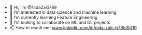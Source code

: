 - 👋 Hi, I’m @NidaZaki789
- 👀 I’m interested in data science and machine learning
- 🌱 I’m currently learning Feature Engineering
- 💞️ I’m looking to collaborate on ML and DL projects
- 📫 How to reach me: www.linkedin.com/in/nida-zaki-b78b3b119

<!---
NidaZaki789/NidaZaki789 is a ✨ special ✨ repository because its `README.md` (this file) appears on your GitHub profile.
You can click the Preview link to take a look at your changes.
--->
